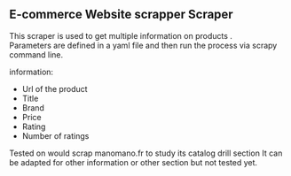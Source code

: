 ## E-commerce Website scrapper Scraper

This scraper is used to get multiple information on products .  
Parameters are defined in a yaml file and then run the process via scrapy command line.

information:
- Url of the product
- Title
- Brand
- Price
- Rating
- Number of ratings

Tested on would scrap manomano.fr to study its  catalog drill section
It can be adapted for other information or other section but not tested yet.